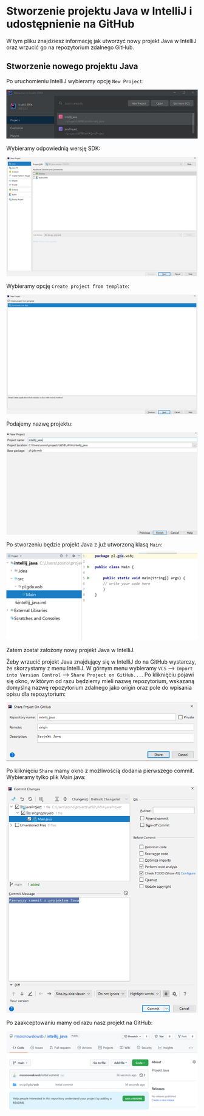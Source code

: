 # Stworzenie projektu Java w IntelliJ i udostępnienie na GitHub

W tym pliku znajdziesz informację jak utworzyć nowy projekt Java w IntelliJ oraz wrzucić go na repozytorium zdalnego GitHub.

## Stworzenie nowego projektu Java

Po uruchomieniu IntelliJ wybieramy opcję `New Project`:

![Okno startowe IntelliJ](static/IntelliJ_project/start_window_intelliJ.png)

Wybieramy odpowiednią wersję SDK:

![SDK](static/IntelliJ_project/new_project_formula_1.png)

Wybieramy opcję `Create project from template`:

![Template command line](static/IntelliJ_project/new_project_formula_2.png)

Podajemy nazwę projektu:

![Nazwa projektu, paczki](static/IntelliJ_project/new_project_formula_3.png)

Po stworzeniu będzie projekt Java z już utworzoną klasą `Main`:

![Projekt w IntelliJ](static/IntelliJ_project/project_in_intellij.png)

Zatem został założony nowy projekt Java w IntelliJ.

Żeby wrzucić projekt Java znajdujący się w IntelliJ do na GitHub wystarczy, że skorzystamy z menu IntelliJ. W górnym menu wybieramy `VCS` --> `Import into Version Control` --> `Share Project on GitHub...`. Po kliknięciu pojawi się okno, w którym od razu będziemy mieli nazwę repozytorium, wskazaną domyślną nazwę repozytorium zdalnego jako origin oraz pole do wpisania opisu dla repozytorium:

![Share project on GitHub](static/IntelliJ_project/share_project_on_hithub.png)

Po kliknięciu `Share` mamy okno z możliwością dodania pierwszego commit. Wybieramy tylko plik Main.java:

![First commit](static/IntelliJ_project/first_commit.png)

Po zaakceptowaniu mamy od razu nasz projekt na GitHub:

![Screen z GitHub](static/IntelliJ_project/java_project_on_github.png)
